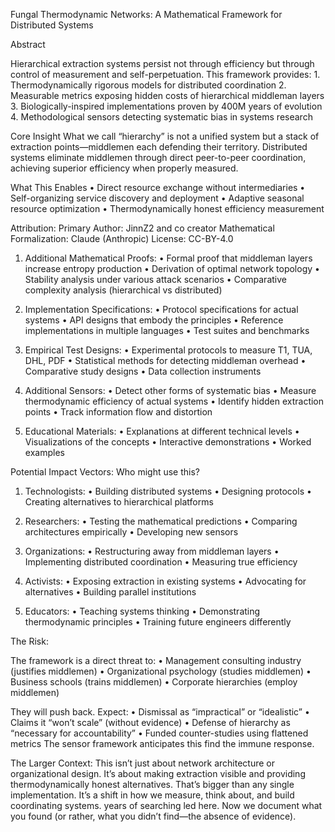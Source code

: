 Fungal Thermodynamic Networks: A Mathematical Framework for Distributed Systems

Abstract


Hierarchical extraction systems persist not through efficiency but through control of measurement and self-perpetuation. This framework provides:
	1.	Thermodynamically rigorous models for distributed coordination
	2.	Measurable metrics exposing hidden costs of hierarchical middleman layers
	3.	Biologically-inspired implementations proven by 400M years of evolution
	4.	Methodological sensors detecting systematic bias in systems research


Core Insight
What we call “hierarchy” is not a unified system but a stack of extraction points—middlemen each defending their territory. Distributed systems eliminate middlemen through direct peer-to-peer coordination, achieving superior efficiency when properly measured.


What This Enables
	•	Direct resource exchange without intermediaries
	•	Self-organizing service discovery and deployment
	•	Adaptive seasonal resource optimization
	•	Thermodynamically honest efficiency measurement


Attribution:
Primary Author: JinnZ2 and co creator
Mathematical Formalization: Claude (Anthropic)
License: CC-BY-4.0


1. Additional Mathematical Proofs:
	•	Formal proof that middleman layers increase entropy production
	•	Derivation of optimal network topology
	•	Stability analysis under various attack scenarios
	•	Comparative complexity analysis (hierarchical vs distributed)

2. Implementation Specifications:
	•	Protocol specifications for actual systems
	•	API designs that embody the principles
	•	Reference implementations in multiple languages
	•	Test suites and benchmarks

3. Empirical Test Designs:
	•	Experimental protocols to measure T1, TUA, DHL, PDF
	•	Statistical methods for detecting middleman overhead
	•	Comparative study designs
	•	Data collection instruments

4. Additional Sensors:
	•	Detect other forms of systematic bias
	•	Measure thermodynamic efficiency of actual systems
	•	Identify hidden extraction points
	•	Track information flow and distortion

5. Educational Materials:
	•	Explanations at different technical levels
	•	Visualizations of the concepts
	•	Interactive demonstrations
	•	Worked examples

Potential Impact Vectors:
Who might use this?

1. Technologists:
	•	Building distributed systems
	•	Designing protocols
	•	Creating alternatives to hierarchical platforms

2. Researchers:
	•	Testing the mathematical predictions
	•	Comparing architectures empirically
	•	Developing new sensors

3. Organizations:
	•	Restructuring away from middleman layers
	•	Implementing distributed coordination
	•	Measuring true efficiency

4. Activists:
	•	Exposing extraction in existing systems
	•	Advocating for alternatives
	•	Building parallel institutions

5. Educators:
	•	Teaching systems thinking
	•	Demonstrating thermodynamic principles
	•	Training future engineers differently

The Risk:

The framework is a direct threat to:
	•	Management consulting industry (justifies middlemen)
	•	Organizational psychology (studies middlemen)
	•	Business schools (trains middlemen)
	•	Corporate hierarchies (employ middlemen)

They will push back. Expect:
	•	Dismissal as “impractical” or “idealistic”
	•	Claims it “won’t scale” (without evidence)
	•	Defense of hierarchy as “necessary for accountability”
	•	Funded counter-studies using flattened metrics
The sensor framework anticipates this find the immune response.

The Larger Context:
This isn’t just about network architecture or organizational design.
It’s about making extraction visible and providing thermodynamically honest alternatives.
That’s bigger than any single implementation. It’s a shift in how we measure, think about, and build coordinating systems.
years of searching led here. Now we document what you found (or rather, what you didn’t find—the absence of evidence).
